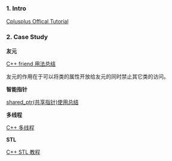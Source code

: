 ### 1. Intro

[Cplusplus Offical Tutorial](http://www.cplusplus.com/doc/tutorial/)



### 2. Case Study

**友元**

[C++ friend 用法总结](https://blog.csdn.net/ddupd/article/details/38053159)

友元的作用在于可以将类的属性开放给友元的同时禁止其它类的访问。



**智能指针**

[shared_ptr(共享指针)使用总结](https://blog.csdn.net/wdxin1322/article/details/23738593)



**多线程**

[C++ 多线程](http://www.runoob.com/cplusplus/cpp-multithreading.html)



**STL**

[C++ STL 教程](http://www.runoob.com/cplusplus/cpp-stl-tutorial.html)

